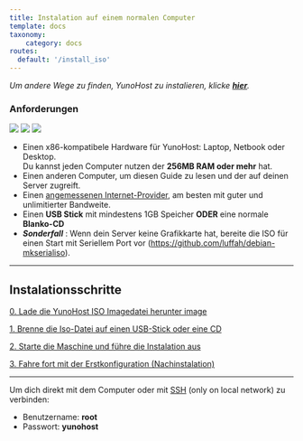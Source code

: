 ```yaml
---
title: Instalation auf einem normalen Computer
template: docs
taxonomy:
    category: docs
routes:
  default: '/install_iso'
---
```


*Um andere Wege zu finden, YunoHost zu instalieren, klicke **[hier](/install)**.*

### Anforderungen

![](image://laptop.png?resize=200)
![](image://desktop.jpg)
![](image://nettop.jpg)

* Einen x86-kompatibele Hardware für YunoHost: Laptop, Netbook oder Desktop.    
Du kannst jeden Computer nutzen der **256MB RAM oder mehr** hat.
* Einen anderen Computer, um diesen Guide zu lesen und der auf deinen Server zugreift.
* Einen [angemessenen Internet-Provider](/isp), am besten mit guter und unlimitierter Bandweite.
* Einen **USB Stick** mit mindestens 1GB Speicher **ODER** eine normale **Blanko-CD**
* ***Sonderfall*** : Wenn dein Server keine Grafikkarte hat, bereite die ISO für einen Start mit Seriellem Port vor (https://github.com/luffah/debian-mkserialiso).

---

## Instalationsschritte


<a class="btn btn-lg btn-default" href="/images">0. Lade die YunoHost ISO Imagedatei herunter image</a>

<a class="btn btn-lg btn-default" href="/burn_or_copy_iso">1. Brenne die Iso-Datei auf einen USB-Stick oder eine CD</a>

<a class="btn btn-lg btn-default" href="/boot_and_graphical_install">2. Starte die Maschine und führe die Instalation aus </a>

<a class="btn btn-lg btn-default" href="/postinstall">3. Fahre fort mit der Erstkonfiguration (Nachinstalation)</a>

---

Um dich direkt mit dem Computer oder mit [SSH](/ssh) (only on local network) zu verbinden:
* Benutzername: **root**
* Passwort: **yunohost**

